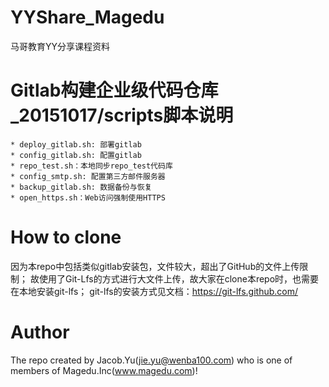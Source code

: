 # YYShare_Magedu
马哥教育YY分享课程资料

Gitlab构建企业级代码仓库_20151017/scripts脚本说明
===========

	* deploy_gitlab.sh: 部署gitlab
	* config_gitlab.sh: 配置gitlab
	* repo_test.sh：本地同步repo_test代码库
	* config_smtp.sh: 配置第三方邮件服务器
	* backup_gitlab.sh: 数据备份与恢复
	* open_https.sh：Web访问强制使用HTTPS

How to clone
==========

因为本repo中包括类似gitlab安装包，文件较大，超出了GitHub的文件上传限制；
故使用了Git-Lfs的方式进行大文件上传，故大家在clone本repo时，也需要在本地安装git-lfs；
git-lfs的安装方式见文档：https://git-lfs.github.com/

Author
==========

The repo created by Jacob.Yu(jie.yu@wenba100.com) who is one of members of Magedu.Inc(www.magedu.com)! 
